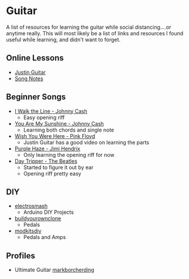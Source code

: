 # Guitar

A list of resources for learning the guitar while social distancing....or anytime really. This will most likely be a list of links and resources I found useful while learning, and didn't want to forget.

## Online Lessons

- [Justin Guitar](https://www.justinguitar.com/)
- [Song Notes](http://playsongnotes.com/)

## Beginner Songs

- [I Walk the Line - Johnny Cash](https://tabs.ultimate-guitar.com/tab/johnny-cash/i-walk-the-line-power-303530)
  - Easy opening riff
- [You Are My Sunshine - Johnny Cash](https://tabs.ultimate-guitar.com/tab/johnny-cash/you-are-my-sunshine-official-2477014)
  - Learning both chords and single note
- [Wish You Were Here - Pink Floyd](https://tabs.ultimate-guitar.com/tab/pink-floyd/wish-you-were-here-official-2412207)
  - Justin Guitar has a good video on learning the parts
- [Purple Haze - Jimi Hendrix](https://tabs.ultimate-guitar.com/tab/jimi-hendrix/purple-haze-official-1934595)
  - Only learning the opening riff for now
- [Day Tripper - The Beatles](https://tabs.ultimate-guitar.com/tab/the-beatles/day-tripper-official-1988433)
  - Started to figure it out by ear
  - Opening riff pretty easy

## DIY

- [electrosmash](https://www.electrosmash.com/)
  - Arduino DIY Projects
- [buildyourownclone](https://buildyourownclone.com/)  
  - Pedals
- [modkitsdiy](https://www.modkitsdiy.com/)
  - Pedals and Amps

## Profiles

- Ultimate Guitar [markborcherding](https://www.ultimate-guitar.com/u/markborcherding)
